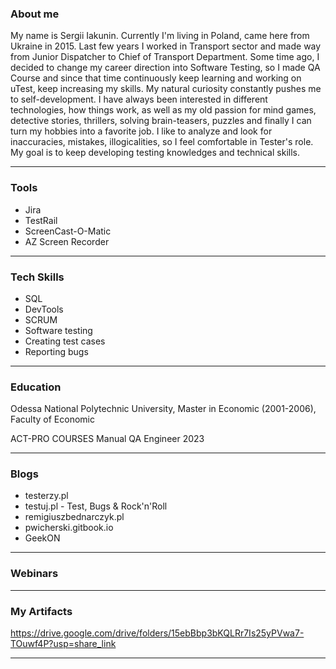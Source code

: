 ### About me

My name is Sergii Iakunin. Currently I'm living in Poland, came here from Ukraine in 2015. 
Last few years I worked in Transport sector and made way from Junior Dispatcher to Chief of Transport Department. Some time ago, I decided to change my career direction into Software Testing, so I made QA Course and since that time continuously keep learning and working on uTest, keep increasing my skills.
My natural curiosity constantly pushes me to self-development. I have always been interested in different technologies, how things work, as well as my old passion for mind games, detective stories, thrillers, solving brain-teasers, puzzles and finally I can turn my hobbies into a favorite job. I like to analyze and look for inaccuracies, mistakes, illogicalities, so I feel comfortable in Tester's role.
My goal is to keep developing testing knowledges and technical skills.
_____________________________________________________________________________________________________

### Tools

* Jira
* TestRail
* ScreenCast-O-Matic
* AZ Screen Recorder
_____________________________________________________________________________________________________

### Tech Skills

* SQL
* DevTools
* SCRUM
* Software testing
* Creating test cases
* Reporting bugs

_____________________________________________________________________________________________________

### Education

Odessa National Polytechnic University, Master in Economic (2001-2006), Faculty of Economic

ACT-PRO COURSES Manual QA Engineer 2023

_____________________________________________________________________________________________________

### Blogs

* testerzy.pl
* testuj.pl - Test, Bugs & Rock'n'Roll
* remigiuszbednarczyk.pl
* pwicherski.gitbook.io
* GeekON
_____________________________________________________________________________________________________

### Webinars

_____________________________________________________________________________________________________

### My Artifacts

https://drive.google.com/drive/folders/15ebBbp3bKQLRr7Is25yPVwa7-TOuwf4P?usp=share_link

_____________________________________________________________________________________________________

### 


<!--
**Sergi5/Sergi5** is a ✨ _special_ ✨ repository because its `README.md` (this file) appears on your GitHub profile.

Here are some ideas to get you started:

- 🔭 I’m currently working on ...
- 🌱 I’m currently learning ...
- 👯 I’m looking to collaborate on ...
- 🤔 I’m looking for help with ...
- 💬 Ask me about ...
- 📫 How to reach me: ...
- 😄 Pronouns: ...
- ⚡ Fun fact: ...
-->
